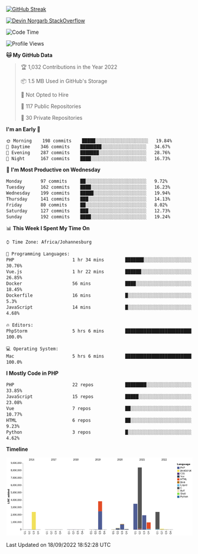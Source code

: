 
[![GitHub Streak](http://github-readme-streak-stats.herokuapp.com?user=DevinNorgarb&date_format=M%20j%5B%2C%20Y%5D)](https://git.io/streak-stats)


[![Devin Norgarb StackOverflow](https://github-readme-stackoverflow.vercel.app/?userID=4993755)](https://stackoverflow.com/users/4993755/devin-norgarb)

<!--START_SECTION:waka-->
![Code Time](http://img.shields.io/badge/Code%20Time-5%2C761%20hrs%201%20min-blue)

![Profile Views](http://img.shields.io/badge/Profile%20Views-2-blue)

**🐱 My GitHub Data** 

> 🏆 1,032 Contributions in the Year 2022
 > 
> 📦 1.5 MB Used in GitHub's Storage 
 > 
> 🚫 Not Opted to Hire
 > 
> 📜 117 Public Repositories 
 > 
> 🔑 30 Private Repositories  
 > 
**I'm an Early 🐤** 

```text
🌞 Morning    198 commits    █████░░░░░░░░░░░░░░░░░░░░   19.84% 
🌆 Daytime    346 commits    ████████░░░░░░░░░░░░░░░░░   34.67% 
🌃 Evening    287 commits    ███████░░░░░░░░░░░░░░░░░░   28.76% 
🌙 Night      167 commits    ████░░░░░░░░░░░░░░░░░░░░░   16.73%

```
📅 **I'm Most Productive on Wednesday** 

```text
Monday       97 commits     ██░░░░░░░░░░░░░░░░░░░░░░░   9.72% 
Tuesday      162 commits    ████░░░░░░░░░░░░░░░░░░░░░   16.23% 
Wednesday    199 commits    █████░░░░░░░░░░░░░░░░░░░░   19.94% 
Thursday     141 commits    ███░░░░░░░░░░░░░░░░░░░░░░   14.13% 
Friday       80 commits     ██░░░░░░░░░░░░░░░░░░░░░░░   8.02% 
Saturday     127 commits    ███░░░░░░░░░░░░░░░░░░░░░░   12.73% 
Sunday       192 commits    ████░░░░░░░░░░░░░░░░░░░░░   19.24%

```


📊 **This Week I Spent My Time On** 

```text
⌚︎ Time Zone: Africa/Johannesburg

💬 Programming Languages: 
PHP                      1 hr 34 mins        ███████░░░░░░░░░░░░░░░░░░   30.76% 
Vue.js                   1 hr 22 mins        ██████░░░░░░░░░░░░░░░░░░░   26.85% 
Docker                   56 mins             ████░░░░░░░░░░░░░░░░░░░░░   18.45% 
Dockerfile               16 mins             █░░░░░░░░░░░░░░░░░░░░░░░░   5.3% 
JavaScript               14 mins             █░░░░░░░░░░░░░░░░░░░░░░░░   4.68%

🔥 Editors: 
PhpStorm                 5 hrs 6 mins        █████████████████████████   100.0%

💻 Operating System: 
Mac                      5 hrs 6 mins        █████████████████████████   100.0%

```

**I Mostly Code in PHP** 

```text
PHP                      22 repos            ████████░░░░░░░░░░░░░░░░░   33.85% 
JavaScript               15 repos            █████░░░░░░░░░░░░░░░░░░░░   23.08% 
Vue                      7 repos             ██░░░░░░░░░░░░░░░░░░░░░░░   10.77% 
HTML                     6 repos             ██░░░░░░░░░░░░░░░░░░░░░░░   9.23% 
Python                   3 repos             █░░░░░░░░░░░░░░░░░░░░░░░░   4.62%

```


**Timeline**

![Chart not found](https://raw.githubusercontent.com/DevinNorgarb/DevinNorgarb/main/charts/bar_graph.png) 


 Last Updated on 18/09/2022 18:52:28 UTC
<!--END_SECTION:waka-->

